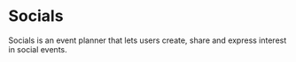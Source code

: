 # Socials
Socials is an event planner that lets users create, share and express interest in social events.
